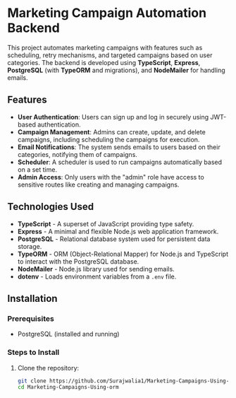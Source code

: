 # Marketing Campaign Automation Backend

This project automates marketing campaigns with features such as scheduling, retry mechanisms, and targeted campaigns based on user categories. The backend is developed using **TypeScript**, **Express**, **PostgreSQL** (with **TypeORM** and migrations), and **NodeMailer** for handling emails.

## Features

- **User Authentication**: Users can sign up and log in securely using JWT-based authentication.
- **Campaign Management**: Admins can create, update, and delete campaigns, including scheduling the campaigns for execution.
- **Email Notifications**: The system sends emails to users based on their categories, notifying them of campaigns.
- **Scheduler**: A scheduler is used to run campaigns automatically based on a set time.
- **Admin Access**: Only users with the "admin" role have access to sensitive routes like creating and managing campaigns.

  
## Technologies Used

- **TypeScript** - A superset of JavaScript providing type safety.
- **Express** - A minimal and flexible Node.js web application framework.
- **PostgreSQL** - Relational database system used for persistent data storage.
- **TypeORM** - ORM (Object-Relational Mapper) for Node.js and TypeScript to interact with the PostgreSQL database.
- **NodeMailer** - Node.js library used for sending emails.
- **dotenv** - Loads environment variables from a `.env` file.
  
## Installation

### Prerequisites

- PostgreSQL (installed and running)
  
### Steps to Install

1. Clone the repository:

   ```bash
   git clone https://github.com/Surajwalia1/Marketing-Campaigns-Using-orm.git
   cd Marketing-Campaigns-Using-orm
